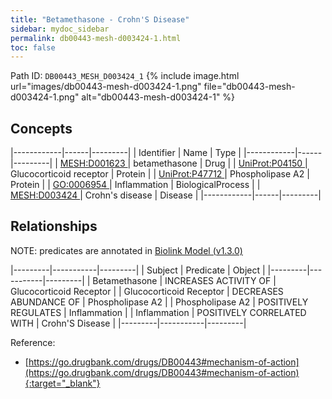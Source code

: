 ```yaml
---
title: "Betamethasone - Crohn'S Disease"
sidebar: mydoc_sidebar
permalink: db00443-mesh-d003424-1.html
toc: false 
---
```



Path ID: `DB00443_MESH_D003424_1`
{% include image.html url="images/db00443-mesh-d003424-1.png" file="db00443-mesh-d003424-1.png" alt="db00443-mesh-d003424-1" %}

## Concepts

|------------|------|---------|
| Identifier | Name | Type    |
|------------|------|---------|
| <a href="https://identifiers.org/MESH:D001623">MESH:D001623 </a> | betamethasone | Drug |
| <a href="https://identifiers.org/UniProt:P04150">UniProt:P04150 </a> | Glucocorticoid receptor | Protein |
| <a href="https://identifiers.org/UniProt:P47712">UniProt:P47712 </a> | Phospholipase A2 | Protein |
| <a href="https://identifiers.org/GO:0006954">GO:0006954 </a> | Inflammation | BiologicalProcess |
| <a href="https://identifiers.org/MESH:D003424">MESH:D003424 </a> | Crohn's disease | Disease |
|------------|------|---------|

## Relationships


NOTE: predicates are annotated in <a href="https://github.com/biolink/biolink-model/releases/tag/v1.3.0">Biolink Model (v1.3.0)</a>

|---------|-----------|---------|
| Subject | Predicate | Object  |
|---------|-----------|---------|
| Betamethasone | INCREASES ACTIVITY OF | Glucocorticoid Receptor |
| Glucocorticoid Receptor | DECREASES ABUNDANCE OF | Phospholipase A2 |
| Phospholipase A2 | POSITIVELY REGULATES | Inflammation |
| Inflammation | POSITIVELY CORRELATED WITH | Crohn'S Disease |
|---------|-----------|---------|

Reference:
  - [https://go.drugbank.com/drugs/DB00443#mechanism-of-action](https://go.drugbank.com/drugs/DB00443#mechanism-of-action){:target="_blank"}